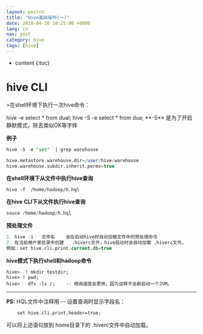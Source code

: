 ```yaml
---
layout: postcn
title: "Hive基础操作(一)"
date: 2018-04-30 10:25:00 +0800
lang: cn
nav: post
category: hive
tags: [hive]
---
```


* content
{:toc}

# hive CLI
  <p>>在shell环境下执行一次hive命令：<p/>
  <!-- more -->
    hive -e   select * from dual;
    hive -S -e select * from dua;
    **-S**  是为了开启静默模式，除去类似OK等字样

**例子**
```sql
hive -S -e "set"  | grep warehouse

hive.metastore.warehouse.dir=/user/hive/warehouse
hive.warehouse.subdir.inherit.perms=true
```
**在shell环境下从文件中执行hive查询**
```mysql
hive -f  /home/hadoop/h.hql
```
**在hive CLI下从文件执行hive查询**
```sql
souce /home/hadoop/h.hql
```
**预处理文件**
```sql
1. hive -i   文件名    会在启动hive时自动加载文件中的预处理命令
2. 在当前用户家目录中创建   .hiverc文件，hive启动时会自动加载 .hiverc文件。
例如：set hive.cli.print.current.db=true
```
**hive模式下执行shell和hadoop命令**

    hive>  ! mkdir testdir;
    hive> ! pwd;
    hive>   dfs -ls /;    -- 相询速度会更快，因为这样不会新启动一个JVM。

***
**PS:**
HQL文件中注释用   -- 
设置查询时显示字段名：

        set hive.cli.print.header=true;
可以将上述语句放到  home目录下的 .hiverc文件中自动加载。




